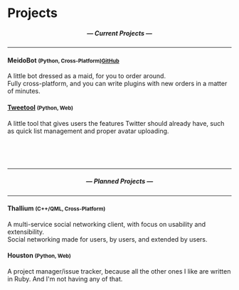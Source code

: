 Projects
========

##### <center>&mdash; Current Projects &mdash;</center>

---

#### MeidoBot <small>(Python, Cross-Platform)</small><small class="pull-right">[GitHub](http://github.com/uppfinnarn/MeidoBot)</small>
A little bot dressed as a maid, for you to order around.  
Fully cross-platform, and you can write plugins with new orders in a matter of minutes.

#### [Tweetool](http://macaronicode.se/tweetool/) <small>(Python, Web)</small>
A little tool that gives users the features Twitter should already have, such as quick list management and proper avatar uploading.

&nbsp;

&nbsp;

---
##### <center>&mdash; Planned Projects &mdash;</center>

---

#### Thallium <small>(C++/QML, Cross-Platform)</small>
A multi-service social networking client, with focus on usability and extensibility.  
Social networking made for users, by users, and extended by users.

#### Houston <small>(Python, Web)</small>
A project manager/issue tracker, because all the other ones I like are written in Ruby. And I'm not having any of that.